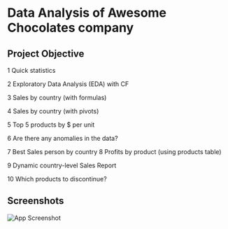 
# Data Analysis of Awesome Chocolates company



## Project Objective
1	Quick statistics

2	Exploratory Data Analysis (EDA) with CF

3	Sales by country (with formulas)

4	Sales by country (with pivots)

5	Top 5 products by $ per unit

6	Are there any anomalies in the data?


7	Best Sales person by country
8	Profits by product (using products table)

9	Dynamic country-level Sales Report

10	Which products to discontinue?


## Screenshots

![App Screenshot](https://via.placeholder.com/468x300?text=App+Screenshot+Here)


